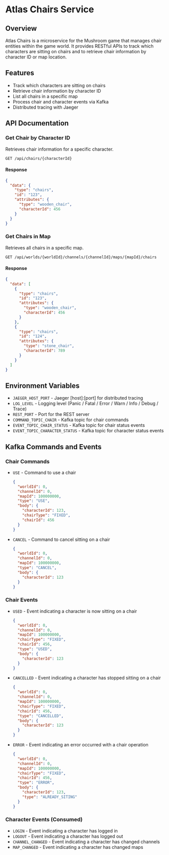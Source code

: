 # Atlas Chairs Service

## Overview

Atlas Chairs is a microservice for the Mushroom game that manages chair entities within the game world. It provides RESTful APIs to track which characters are sitting on chairs and to retrieve chair information by character ID or map location.

## Features

- Track which characters are sitting on chairs
- Retrieve chair information by character ID
- List all chairs in a specific map
- Process chair and character events via Kafka
- Distributed tracing with Jaeger

## API Documentation

### Get Chair by Character ID

Retrieves chair information for a specific character.

```
GET /api/chairs/{characterId}
```

#### Response

```json
{
  "data": {
    "type": "chairs",
    "id": "123",
    "attributes": {
      "type": "wooden_chair",
      "characterId": 456
    }
  }
}
```

### Get Chairs in Map

Retrieves all chairs in a specific map.

```
GET /api/worlds/{worldId}/channels/{channelId}/maps/{mapId}/chairs
```

#### Response

```json
{
  "data": [
    {
      "type": "chairs",
      "id": "123",
      "attributes": {
        "type": "wooden_chair",
        "characterId": 456
      }
    },
    {
      "type": "chairs",
      "id": "124",
      "attributes": {
        "type": "stone_chair",
        "characterId": 789
      }
    }
  ]
}
```

## Environment Variables

- `JAEGER_HOST_PORT` - Jaeger [host]:[port] for distributed tracing
- `LOG_LEVEL` - Logging level (Panic / Fatal / Error / Warn / Info / Debug / Trace)
- `REST_PORT` - Port for the REST server
- `COMMAND_TOPIC_CHAIR` - Kafka topic for chair commands
- `EVENT_TOPIC_CHAIR_STATUS` - Kafka topic for chair status events
- `EVENT_TOPIC_CHARACTER_STATUS` - Kafka topic for character status events

## Kafka Commands and Events

### Chair Commands
- `USE` - Command to use a chair
  ```json
  {
    "worldId": 0,
    "channelId": 0,
    "mapId": 100000000,
    "type": "USE",
    "body": {
      "characterId": 123,
      "chairType": "FIXED",
      "chairId": 456
    }
  }
  ```
- `CANCEL` - Command to cancel sitting on a chair
  ```json
  {
    "worldId": 0,
    "channelId": 0,
    "mapId": 100000000,
    "type": "CANCEL",
    "body": {
      "characterId": 123
    }
  }
  ```

### Chair Events
- `USED` - Event indicating a character is now sitting on a chair
  ```json
  {
    "worldId": 0,
    "channelId": 0,
    "mapId": 100000000,
    "chairType": "FIXED",
    "chairId": 456,
    "type": "USED",
    "body": {
      "characterId": 123
    }
  }
  ```
- `CANCELLED` - Event indicating a character has stopped sitting on a chair
  ```json
  {
    "worldId": 0,
    "channelId": 0,
    "mapId": 100000000,
    "chairType": "FIXED",
    "chairId": 456,
    "type": "CANCELLED",
    "body": {
      "characterId": 123
    }
  }
  ```
- `ERROR` - Event indicating an error occurred with a chair operation
  ```json
  {
    "worldId": 0,
    "channelId": 0,
    "mapId": 100000000,
    "chairType": "FIXED",
    "chairId": 456,
    "type": "ERROR",
    "body": {
      "characterId": 123,
      "type": "ALREADY_SITING"
    }
  }
  ```

### Character Events (Consumed)
- `LOGIN` - Event indicating a character has logged in
- `LOGOUT` - Event indicating a character has logged out
- `CHANNEL_CHANGED` - Event indicating a character has changed channels
- `MAP_CHANGED` - Event indicating a character has changed maps
